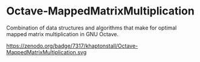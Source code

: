 Octave-MappedMatrixMultiplication
=================================

Combination of data structures and algorithms that make for optimal mapped matrix multiplication in GNU Octave.

https://zenodo.org/badge/7317/khaptonstall/Octave-MappedMatrixMultiplication.svg

